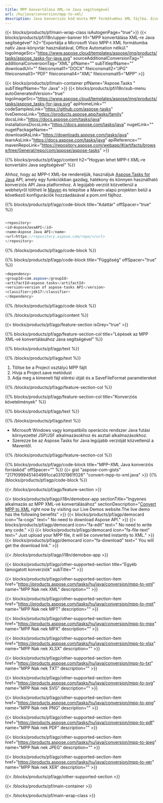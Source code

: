 ```yaml
---
title: MPP konvertálása XML-re Java segítségével 
url: /hu/java/conversion/mpp-to-xml/ 
description: Java konverziós kód minta MPP formátumhoz XML fájlba. Ezzel a példakóddal konvertálhat MPP-t XML-vé bármely webes vagy asztali Java alapú alkalmazásban.
---
```


{{< blocks/products/pf/main-wrap-class isAutogenPage="true">}}
{{< blocks/products/pf/i18n/upper-banner h1="MPP konvertálása XML-re Java segítségével" h2="Exportálja a Microsoft Visio MPP-t XML formátumba natív Java-könyvtár használatával, Office Automation nélkül." logoImageSrc="https://www.aspose.cloud/templates/aspose/img/products/tasks/aspose_tasks-for-java.svg" sourceAdditionalConversionTag="" additionalConversionTag="XML" pfName="" subTitlepfName="" downloadUrl="" fileiconsmall1="DOCX" fileiconsmall2="JPG" fileiconsmall3="PDF" fileiconsmall4="XML" fileiconsmall5="MPP" >}}

{{< blocks/products/pf/main-container pfName="Aspose.Tasks " subTitlepfName="for Java" >}}
{{< blocks/products/pf/i18n/sub-menu autoGeneratedVersion="true" logoImageSrc="https://www.aspose.cloud/templates/aspose/img/products/tasks/aspose_tasks-for-java.svg" apiHomeLink="" codeSamplesLink="https://github.com/aspose-tasks" liveDemosLink="https://products.aspose.app/tasks/family" docsLink="https://docs.aspose.com/tasks/java" installationsDocsLink="https://docs.aspose.com/tasks/java" nugetLink="" nugetPackageName="" downloadAsLink="https://downloads.aspose.com/tasks/java" learnAsLink="https://docs.aspose.com/tasks/java" apiReference="" mavenRepoLink="https://repository.aspose.com/webapp/#/artifacts/browse/tree/General/repo/com/aspose/aspose-tasks" >}}

{{% blocks/products/pf/agp/content h2="Hogyan lehet MPP-t XML-re konvertálni Java segítségével" %}}

Ahhoz, hogy az MPP-t XML-be rendereljük, használjuk
 [Aspose.Tasks for Java](https://products.aspose.com/tasks/java)
 API, amely egy funkciókban gazdag, hatékony és könnyen használható konverziós API Java platformhoz. A legújabb verziót közvetlenül a webhelyről töltheti le
 [Maven](https://repository.aspose.com/webapp/#/artifacts/browse/tree/General/repo/com/aspose/aspose-tasks)
 és telepítse a Maven-alapú projekten belül a következő konfigurációk hozzáadásával a pom.xml fájlhoz.

{{% blocks/products/pf/agp/code-block title="Adattár" offSpacer="true" %}}

```cs

<repository>
<id>AsposeJavaAPI</id>
<name>Aspose Java API</name>
<url>https://repository.aspose.com/repo/</url>
</repository>

```

{{% /blocks/products/pf/agp/code-block %}}

{{% blocks/products/pf/agp/code-block title="Függőség" offSpacer="true" %}}

```cs
<dependency>
<groupId>com.aspose</groupId>
<artifactId>aspose-tasks</artifactId>
<version>version of aspose-tasks API</version>
<classifier>jdk17</classifier>
</dependency>

```

{{% /blocks/products/pf/agp/code-block %}}

{{% /blocks/products/pf/agp/content %}}

{{< blocks/products/pf/agp/feature-section isGrey="true" >}}

{{% blocks/products/pf/agp/feature-section-col title="Lépések az MPP XML-vé konvertálásához Java segítségével" %}}

{{% blocks/products/pf/agp/text %}}

{{% /blocks/products/pf/agp/text %}}

1. Töltse be a Project osztályú MPP fájlt
1. Hívja a Project.save metódust
1. Adja meg a kimeneti fájl elérési útját és a SaveFileFormat paramétereket

{{% /blocks/products/pf/agp/feature-section-col %}}

{{% blocks/products/pf/agp/feature-section-col title="Konverziós követelmények" %}}

{{% blocks/products/pf/agp/text %}}

{{% /blocks/products/pf/agp/text %}}

- Microsoft Windows vagy kompatibilis operációs rendszer Java futási környezettel JSP/JSF alkalmazásokhoz és asztali alkalmazásokhoz.
- Szerezze be az Aspose.Tasks for Java legújabb verzióját közvetlenül a Maventől.

{{% /blocks/products/pf/agp/feature-section-col %}}

{{% blocks/products/pf/agp/code-block title="MPP–XML Java konverziós forráskód" offSpacer="" %}}
{{< gist "aspose-com-gists" "217f0999451404991cca03101961f026" "convert-mpp-to-xml.java" >}}
{{% /blocks/products/pf/agp/code-block %}}

{{< /blocks/products/pf/agp/feature-section >}}

<!-- aboutfile Starts -->

{{< blocks/products/pf/agp/i18n/demobox-app sectionTitle="Ingyenes alkalmazás az MPP XML-vé konvertálásához" sectionDescription="[Convert MPP to XML](https://products.aspose.app/tasks/conversion/mpp-to-xml) right now by visiting our Live Demos website.The live demo has the following benefits" >}}
        {{< blocks/products/pf/agp/democard icon="fa-cogs" text=" No need to download Aspose API." >}}
        {{< blocks/products/pf/agp/democard icon="fa-edit" text=" No need to write any code." >}}
        {{< blocks/products/pf/agp/democard icon="fa-file-text" text=" Just upload your MPP file, it will be converted instantly to XML." >}}
        {{< blocks/products/pf/agp/democard icon="fa-download" text=" You will get the download link." >}}

{{< /blocks/products/pf/agp/i18n/demobox-app >}}

<!-- aboutfile Ends -->

{{< blocks/products/pf/agp/other-supported-section title="Egyéb támogatott konverziók" subTitle="" >}}

{{< blocks/products/pf/agp/other-supported-section-item href="https://products.aspose.com/tasks/hu/java/conversion/mpp-to-xml" name="MPP Nak nek XML" description="" >}}

{{< blocks/products/pf/agp/other-supported-section-item href="https://products.aspose.com/tasks/hu/java/conversion/mpp-to-mpt" name="MPP Nak nek MPT" description="" >}}

{{< blocks/products/pf/agp/other-supported-section-item href="https://products.aspose.com/tasks/hu/java/conversion/mpp-to-mpx" name="MPP Nak nek MPX" description="" >}}

{{< blocks/products/pf/agp/other-supported-section-item href="https://products.aspose.com/tasks/hu/java/conversion/mpp-to-xlsx" name="MPP Nak nek XLSX" description="" >}}

{{< blocks/products/pf/agp/other-supported-section-item href="https://products.aspose.com/tasks/hu/java/conversion/mpp-to-txt" name="MPP Nak nek TXT" description="" >}}

{{< blocks/products/pf/agp/other-supported-section-item href="https://products.aspose.com/tasks/hu/java/conversion/mpp-to-svg" name="MPP Nak nek SVG" description="" >}}

{{< blocks/products/pf/agp/other-supported-section-item href="https://products.aspose.com/tasks/hu/java/conversion/mpp-to-png" name="MPP Nak nek PNG" description="" >}}

{{< blocks/products/pf/agp/other-supported-section-item href="https://products.aspose.com/tasks/hu/java/conversion/mpp-to-pdf" name="MPP Nak nek PDF" description="" >}}

{{< blocks/products/pf/agp/other-supported-section-item href="https://products.aspose.com/tasks/hu/java/conversion/mpp-to-jpeg" name="MPP Nak nek JPEG" description="" >}}

{{< blocks/products/pf/agp/other-supported-section-item href="https://products.aspose.com/tasks/hu/java/conversion/mpp-to-xer" name="MPP Nak nek XER" description="" >}}



{{< /blocks/products/pf/agp/other-supported-section >}}

{{< /blocks/products/pf/main-container >}}
    
{{< /blocks/products/pf/main-wrap-class >}}